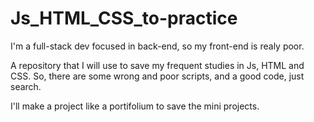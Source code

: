 # Js_HTML_CSS_to-practice

I'm a full-stack dev focused in back-end, so my front-end is realy poor.

A repository that I will use to save my frequent studies in Js, HTML and CSS. So, there are some wrong and poor scripts, and a good code, just search.

I'll make a project like a portifolium to save the mini projects.
